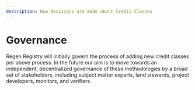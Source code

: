 ```yaml
---
description: How decisions are made about Credit Classes
---
```


# Governance

Regen Registry will initially govern the process of adding new credit classes per above process. In the future our aim is to move towards an independent, decentralized governance of these methodologies by a broad set of stakeholders, including subject matter experts, land stewards, project developers, monitors, and verifiers.
